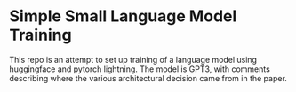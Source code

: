 # Simple Small Language Model Training

This repo is an attempt to set up training of a language model using huggingface and pytorch lightning.
The model is GPT3, with comments describing where the various architectural decision came from in the paper.

